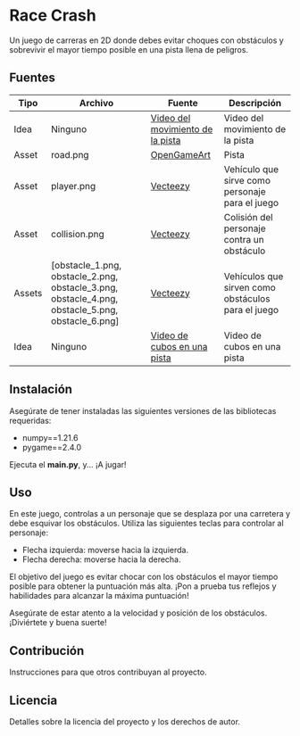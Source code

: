 # Race Crash

Un juego de carreras en 2D donde debes evitar choques con obstáculos y sobrevivir el mayor tiempo posible en una pista llena de peligros.

## Fuentes

| Tipo   | Archivo | Fuente                                                                                        | Descripción                                       |
|--------|---------|-----------------------------------------------------------------------------------------------|---------------------------------------------------|
| Idea   | Ninguno | [Video del movimiento de la pista](https://www.youtube.com/watch?v=CHNdbGbap0Y)              | Video del movimiento de la pista                   |
| Asset  | road.png| [OpenGameArt](https://opengameart.org/sites/default/files/road_0.png)                       | Pista                                             |
| Asset  | player.png| [Vecteezy](https://es.vecteezy.com)                                                        | Vehículo que sirve como personaje para el juego    |
| Asset  | collision.png| [Vecteezy](https://es.vecteezy.com)                                                    | Colisión del personaje contra un obstáculo          |
| Assets | [obstacle_1.png, obstacle_2.png, obstacle_3.png, obstacle_4.png, obstacle_5.png, obstacle_6.png] | [Vecteezy](https://es.vecteezy.com) | Vehículos que sirven como obstáculos para el juego |
| Idea   | Ninguno | [Video de cubos en una pista](https://pythonprogramming.net/adding-ground-pyopengl-tutorial/?completed=/multiple-opengl-cubes/)              | Video de cubos en una pista|

## Instalación

Asegúrate de tener instaladas las siguientes versiones de las bibliotecas requeridas:

* numpy==1.21.6
* pygame==2.4.0

Ejecuta el **main.py**, y... ¡A jugar!

## Uso

En este juego, controlas a un personaje que se desplaza por una carretera y debe esquivar los obstáculos. Utiliza las siguientes teclas para controlar al personaje:

- Flecha izquierda: moverse hacia la izquierda.
- Flecha derecha: moverse hacia la derecha.

El objetivo del juego es evitar chocar con los obstáculos el mayor tiempo posible para obtener la puntuación más alta. ¡Pon a prueba tus reflejos y habilidades para alcanzar la máxima puntuación!

Asegúrate de estar atento a la velocidad y posición de los obstáculos. ¡Diviértete y buena suerte!

## Contribución

Instrucciones para que otros contribuyan al proyecto.

## Licencia

Detalles sobre la licencia del proyecto y los derechos de autor.

